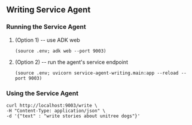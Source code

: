 ## Writing Service Agent

### Running the Service Agent
1.  (Option 1) -- use ADK web
    ```
    (source .env; adk web --port 9003)
    ```
1.  (Option 2) -- run the agent's service endpoint
    ```
    (source .env; uvicorn service-agent-writing.main:app --reload --port 9003)
    ```

### Using the Service Agent

```
curl http://localhost:9003/write \
-H "Content-Type: application/json" \
-d '{"text" : "write stories about unitree dogs"}' 
```

